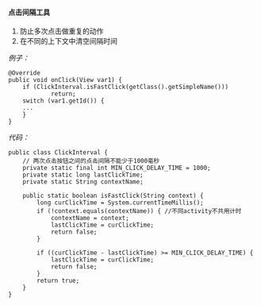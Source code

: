 #### 点击间隔工具

1. 防止多次点击做重复的动作
2. 在不同的上下文中清空间隔时间

*例子：*

    @Override
    public void onClick(View var1) {
    	if (ClickInterval.isFastClick(getClass().getSimpleName()))
                return;
        switch (var1.getId()) {
		...
    	}
    }

*代码：*

    public class ClickInterval {
        // 两次点击按钮之间的点击间隔不能少于1000毫秒
        private static final int MIN_CLICK_DELAY_TIME = 1000;
        private static long lastClickTime;
        private static String contextName;
    
        public static boolean isFastClick(String context) {
            long curClickTime = System.currentTimeMillis();
            if (!context.equals(contextName)) { //不同activity不共用计时
                contextName = context;
                lastClickTime = curClickTime;
                return false;
            }
    
            if ((curClickTime - lastClickTime) >= MIN_CLICK_DELAY_TIME) {
                lastClickTime = curClickTime;
                return false;
            }
            return true;
        }
    }
